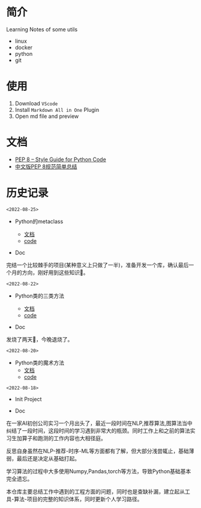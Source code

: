 # 简介
Learning Notes of some utils
- linux
- docker
- python
- git

# 使用
1. Download `VScode`
2. Install `Markdown All in One` Plugin  
3. Open md file and preview

# 文档 

- [PEP 8 – Style Guide for Python Code](https://peps.python.org/pep-0008/)
- [中文版PEP 8规范简单总结](https://zhuanlan.zhihu.com/p/110405756)

# 历史记录
`<2022-08-25>`

- Python的metaclass
  - [文档](https://github.com/Uroboros0313/UtilsNotes/blob/master/python/1.4.python%E5%85%83%E7%B1%BB.md)
  - [code](https://github.com/Uroboros0313/UtilsNotes/blob/master/code/1.4.py_metaclass.ipynb)

- Doc

完结一个比较棘手的项目(某种意义上只做了一半)，准备开发一个库，确认最后一个月的方向，刚好用到这些知识👺。

`<2022-08-22>`

- Python类的三类方法
  - [文档](https://github.com/Uroboros0313/UtilsNotes/blob/master/python/1.3.python%E7%B1%BB%E7%9A%84%E4%B8%89%E7%B1%BB%E6%96%B9%E6%B3%95.md)
  - [code](https://github.com/Uroboros0313/UtilsNotes/blob/master/code/1.3.pycls_method.ipynb)

- Doc    

发烧了两天👾，今晚退烧了。  

`<2022-08-20>`  
    
- Python类的魔术方法
  - [文档](https://github.com/Uroboros0313/UtilsNotes/blob/master/python/1.2.python%E9%AD%94%E6%9C%AF%E6%96%B9%E6%B3%95.md)
  - [code](https://github.com/Uroboros0313/UtilsNotes/blob/master/code/1.2.pycls_func.ipynb) 

`<2022-08-18>`

- Init Project

- Doc
  
在一家AI初创公司实习一个月出头了，最近一段时间在NLP,推荐算法,图算法当中纠结了一段时间，这段时间的学习遇到非常大的瓶颈。同时工作上和之前的算法实习生加算子和跑测的工作内容也大相径庭。

反思自身虽然在NLP-推荐-时序-ML等方面都有了解，但大部分浅尝辄止，基础薄弱，最后还是决定从基础打起。

学习算法的过程中大多使用Numpy,Pandas,torch等方法，导致Python基础基本完全遗忘。    

本仓库主要总结工作中遇到的工程方面的问题，同时也是查缺补漏，建立起从工具-算法-项目的完整的知识体系，同时更新个人学习路径。


  




